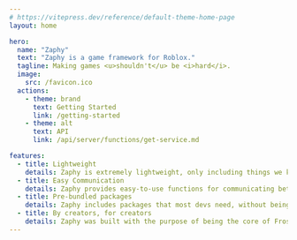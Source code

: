 ```yaml
---
# https://vitepress.dev/reference/default-theme-home-page
layout: home

hero:
  name: "Zaphy"
  text: "Zaphy is a game framework for Roblox."
  tagline: Making games <u>shouldn't</u> be <i>hard</i>.
  image:
    src: /favicon.ico
  actions:
    - theme: brand
      text: Getting Started
      link: /getting-started
    - theme: alt
      text: API
      link: /api/server/functions/get-service.md

features:
  - title: Lightweight
    details: Zaphy is extremely lightweight, only including things we know you will need.
  - title: Easy Communication
    details: Zaphy provides easy-to-use functions for communicating between the server and client.
  - title: Pre-bundled packages
    details: Zaphy includes packages that most devs need, without being bloated.
  - title: By creators, for creators
    details: Zaphy was built with the purpose of being the core of Froststar Interactive's games.
---
```


